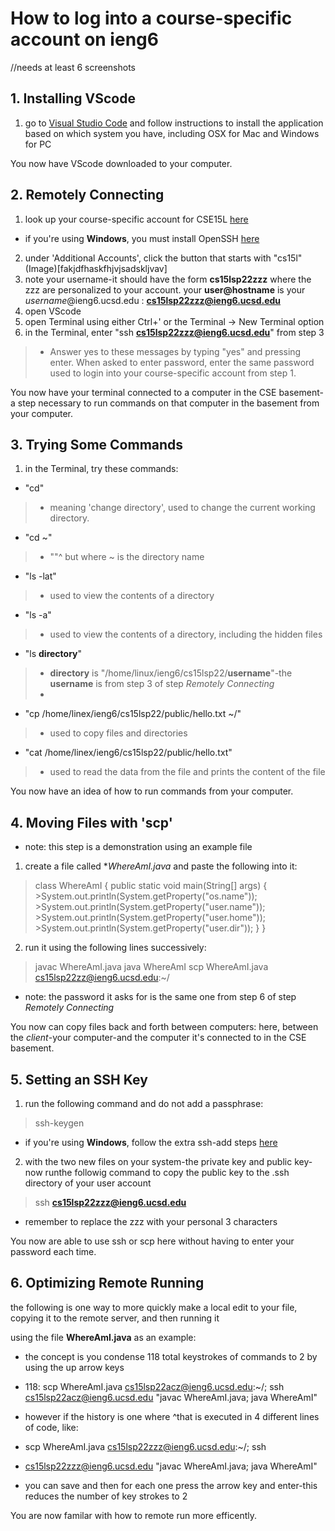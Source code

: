 # How to log into a course-specific account on ieng6
//needs at least 6 screenshots

## 1. Installing VScode

1. go to [Visual Studio Code](https://code.visualstudio.com/) and follow instructions to install the application based on which system you have, including OSX for Mac and Windows for PC

You now have VScode downloaded to your computer.


## 2. Remotely Connecting

1. look up your course-specific account for CSE15L [here](https://sdacs.ucsd.edu/~icc/index.php)
* if you're using **Windows**, you must install OpenSSH [here](https://docs.microsoft.com/en-us/windows-server/administration/openssh/openssh_install_firstuse)
2. under 'Additional Accounts', click the button that starts with "cs15l"
(Image)[fakjdfhaskfhjvjsadskljvav]
3. note your username-it should have the form **cs15lsp22zzz** where the zzz are personalized to your account.
your **user@hostname** is your *username*@ieng6.ucsd.edu : 
**cs15lsp22zzz@ieng6.ucsd.edu**
4. open VScode
5. open Terminal using either Ctrl+' or the Terminal -> New Terminal option
6. in the Terminal, enter "ssh **cs15lsp22zzz@ieng6.ucsd.edu**" from step 3
> * Answer yes to these messages by typing "yes" and pressing enter. When asked to enter password, enter the same password used to login into your course-specific account from step 1.
 
You now have your terminal connected to a computer in the CSE basement-a step necessary to run commands on that computer in the basement from your computer.


## 3. Trying Some Commands

1. in the Terminal, try these commands:
* "cd"
> * meaning 'change directory', used to change the current working directory.
* "cd ~"
> * ""^ but where ~ is the directory name
* "ls -lat"
> * used to view the contents of a directory
* "ls -a"
> * used to view the contents of a directory, including the hidden files
* "ls **directory**" 
> * **directory** is "/home/linux/ieng6/cs15lsp22/**username**"-the **username** is from step 3 of step *Remotely Connecting*
> * 
* "cp /home/linex/ieng6/cs15lsp22/public/hello.txt ~/"
> * used to copy files and directories
* "cat /home/linex/ieng6/cs15lsp22/public/hello.txt"
> * used to read the data from the file and prints the content of the file

You now have an idea of how to run commands from your computer.

## 4. Moving Files with 'scp'
   * note: this step is a demonstration using an example file

1. create a file called **WhereAmI.java* and paste the following into it:
> class WhereAmI {
  >public static void main(String[] args) {
    >System.out.println(System.getProperty("os.name"));
    >System.out.println(System.getProperty("user.name"));
    >System.out.println(System.getProperty("user.home"));
    >System.out.println(System.getProperty("user.dir"));
  >}
>}
2. run it using the following lines successively:
> javac WhereAmI.java
> java WhereAmI
> scp WhereAmI.java cs15lsp22zz@ieng6.ucsd.edu:~/
   * note: the password it asks for is the same one from step 6 of step *Remotely Connecting*


You now can copy files back and forth between computers: here, between the *client*-your computer-and the computer it's connected to in the CSE basement.

## 5. Setting an SSH Key

1. run the following command and do not add a passphrase:
> ssh-keygen
* if you're using **Windows**, follow the extra ssh-add steps [here](https://docs.microsoft.com/en-us/windows-server/administration/openssh/openssh_keymanagement#user-key-generation)
2. with the two new files on your system-the private key and public key-now runthe followig command to copy the public key to the .ssh directory of your user account
> ssh **cs15lsp22zzz@ieng6.ucsd.edu**
   * remember to replace the zzz with your personal 3 characters

You now are able to use ssh or scp here without having to enter your password each time.

## 6. Optimizing Remote Running
the following is one way to more quickly make a local edit to your file, copying it to the remote server, and then running it

using the file **WhereAmI.java** as an example:
* the concept is you condense 118 total keystrokes of commands to 2 by using the up arrow keys

* 118: scp WhereAmI.java cs15lsp22acz@ieng6.ucsd.edu:~/; ssh cs15lsp22acz@ieng6.ucsd.edu "javac WhereAmI.java; java WhereAmI"
* however if the history is one where ^that is executed in 4 different lines of code, like:

* scp WhereAmI.java cs15lsp22zzz@ieng6.ucsd.edu:~/; ssh 
* cs15lsp22zzz@ieng6.ucsd.edu "javac WhereAmI.java; java WhereAmI"

* you can save and then for each one press the arrow key and enter-this reduces the number of key strokes to 2

You are now familar with how to remote run more efficently.